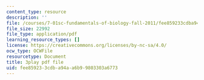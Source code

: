 ```yaml
---
content_type: resource
description: ''
file: /courses/7-01sc-fundamentals-of-biology-fall-2011/fee859233cdba94aa6b99803303a6773_MqNq9S1_Ct8.pdf
file_size: 22992
file_type: application/pdf
learning_resource_types: []
license: https://creativecommons.org/licenses/by-nc-sa/4.0/
ocw_type: OCWFile
resourcetype: Document
title: 3play pdf file
uid: fee85923-3cdb-a94a-a6b9-9803303a6773
---
```

